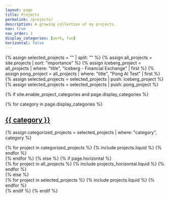 ```yaml
---
layout: page
title: Projects
permalink: /projects/
description: A growing collection of my projects.
nav: true
nav_order: 3
display_categories: [work, fun]
horizontal: false
---
```


<!-- pages/projects.md -->
<div class="projects">
{% assign selected_projects = "" | split: "" %}
{% assign all_projects = site.projects | sort: "importance" %}
{% assign iceberg_project = all_projects | where: "title", "Iceberg - Financial Exchange" | first %}
{% assign pong_project = all_projects | where: "title", "Pong AI Test" | first %}
{% assign selected_projects = selected_projects | push: iceberg_project %}
{% assign selected_projects = selected_projects | push: pong_project %}

{% if site.enable_project_categories and page.display_categories %}
  <!-- Display categorized projects -->
  {% for category in page.display_categories %}
  <a id="{{ category }}" href=".#{{ category }}">
    <h2 class="category">{{ category }}</h2>
  </a>
  {% assign categorized_projects = selected_projects | where: "category", category %}
  <div class="row row-cols-1 row-cols-md-3">
    {% for project in categorized_projects %}
      {% include projects.liquid %}
    {% endfor %}
  </div>
  {% endfor %}
{% else %}
<!-- Display projects without categories -->
  <!-- Generate cards for each project -->
{% if page.horizontal %}
  <div class="container">
    <div class="row row-cols-1 row-cols-md-2">
    {% for project in all_projects %}
      {% include projects_horizontal.liquid %}
    {% endfor %}
    </div>
  </div>
  {% else %}
  <div class="row row-cols-1 row-cols-md-3">
    {% for project in selected_projects %}
      {% include projects.liquid %}
    {% endfor %}
  </div>
  {% endif %}
{% endif %}
</div>
